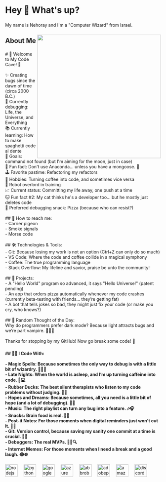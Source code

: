 <h1 align="left">Hey 👋 What's up?</h1>

###

<p align="left">My name is Nehoray and I'm a "Computer Wizard" from Israel.</p>

###

<img align="right" height="400" src="ADD_GIF_URL_HERE_POST"  />

###

<h2 align="left">About Me</h2>

###

<p align="left">
  # 👾 Welcome to My Code Cave! 👾<br><br>
  ✨ Creating bugs since the dawn of time (circa 2000 B.C.)<br>
  🔧 Currently debugging: Life, the Universe, and Everything<br>
  📚 Currently learning: How to make spaghetti code al dente<br>
  🎯 Goals: command not found (but I'm aiming for the moon, just in case)<br>
  🎲 Fun fact: Don't use Anaconda... unless you have a mongoose. 🐍<br>
  🕹️ Favorite pastime: Refactoring my refactors<br>
  🎨 Hobbies: Turning coffee into code, and sometimes vice versa<br>
  🤖 Robot overlord in training<br>
  📈 Current status: Committing my life away, one push at a time<br>
  🐱 Fun fact #2: My cat thinks he's a developer too... but he mostly just deletes code<br>
  🍕 Preferred debugging snack: Pizza (because who can resist?)<br><br>
  ## 💬 How to reach me:<br>
  - Carrier pigeon<br>
  - Smoke signals<br>
  - Morse code<br><br>
  ## 🛠️ Technologies & Tools:<br>
  - Git: Because losing my work is not an option (Ctrl+Z can only do so much)<br>
  - VS Code: Where the code and coffee collide in a magical symphony<br>
  - Coffee: The true programming language<br>
  - Stack Overflow: My lifeline and savior, praise be unto the community!<br><br>
  ## 🚀 Projects:<br>
  - A "Hello World" program so advanced, it says "Hello Universe!" (patent pending)<br>
  - An app that orders pizza automatically whenever my code crashes (currently beta-testing with friends... they’re getting fat)<br>
  - A bot that tells jokes so bad, they might just fix your code (or make you cry, who knows?)<br><br>
  ## 🤖 Random Thought of the Day:<br>
  Why do programmers prefer dark mode? Because light attracts bugs and we’re part vampire. 🧛‍♂️🌚<br><br>
  Thanks for stopping by my GitHub! Now go break some code! 🐛
</p>

###

<h4 align="left">
  ## 🧙‍♂️ I Code With:<br><br>
  - Magic Spells: Because sometimes the only way to debug is with a little bit of wizardry. 🧙‍♂️✨<br>
  - Late Nights: When the world is asleep, and I’m up turning caffeine into code. 🌙💻<br>
  - Rubber Ducks: The best silent therapists who listen to my code problems without judging. 🦆💬<br>
  - Hopes and Dreams: Because sometimes, all you need is a little bit of hope (and a lot of debugging). 💫🔧<br>
  - Music: The right playlist can turn any bug into a feature. 🎶🎧<br>
  - Snacks: Brain food is real. 🍫🍪<br>
  - Post-it Notes: For those moments when digital reminders just won't cut it. 📝🌈<br>
  - Git: Version control, because saving my sanity one commit at a time is crucial. 🌳😂<br>
  - Debuggers: The real MVPs. 🕵️‍♂️🔍<br>
  - Internet Memes: For those moments when I need a break and a good laugh. 😂🌐
</h4>

###


<div align="left">
  <img src="https://cdn.jsdelivr.net/gh/devicons/devicon/icons/nodejs/nodejs-original.svg" height="40" alt="nodejs logo"  />
  <img width="12" />
  <img src="https://cdn.jsdelivr.net/gh/devicons/devicon/icons/python/python-original.svg" height="40" alt="python logo"  />
  <img width="12" />
  <img src="https://skillicons.dev/icons?i=gcp" height="40" alt="googlecloud logo"  />
  <img width="12" />
  <img src="https://skillicons.dev/icons?i=azure" height="40" alt="azure logo"  />
  <img width="12" />
  <img src="https://skillicons.dev/icons?i=bots" height="40" alt="abbrobotstudio logo"  />
  <img width="12" />
  <img src="https://skillicons.dev/icons?i=ps" height="40" alt="adobephotoshop logo"  />
  <img width="12" />
  <img src="https://skillicons.dev/icons?i=aws" height="40" alt="amazonwebservices logo"  />
  <img width="12" />
  <img src="https://skillicons.dev/icons?i=discord" height="40" alt="discord logo"  />
</div>

###
